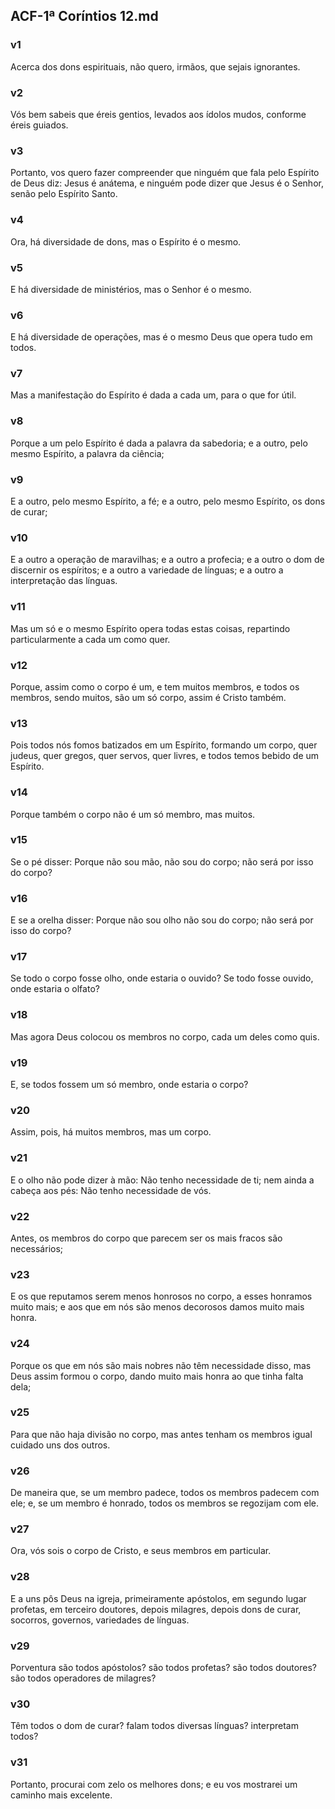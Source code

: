 ## ACF-1ª Coríntios 12.md
### v1
 Acerca dos dons espirituais, não quero, irmãos, que sejais ignorantes.
### v2
 Vós bem sabeis que éreis gentios, levados aos ídolos mudos, conforme éreis guiados.
### v3
 Portanto, vos quero fazer compreender que ninguém que fala pelo Espírito de Deus diz: Jesus é anátema, e ninguém pode dizer que Jesus é o Senhor, senão pelo Espírito Santo.
### v4
 Ora, há diversidade de dons, mas o Espírito é o mesmo.
### v5
 E há diversidade de ministérios, mas o Senhor é o mesmo.
### v6
 E há diversidade de operações, mas é o mesmo Deus que opera tudo em todos.
### v7
 Mas a manifestação do Espírito é dada a cada um, para o que for útil.
### v8
 Porque a um pelo Espírito é dada a palavra da sabedoria; e a outro, pelo mesmo Espírito, a palavra da ciência;
### v9
 E a outro, pelo mesmo Espírito, a fé; e a outro, pelo mesmo Espírito, os dons de curar;
### v10
 E a outro a operação de maravilhas; e a outro a profecia; e a outro o dom de discernir os espíritos; e a outro a variedade de línguas; e a outro a interpretação das línguas.
### v11
 Mas um só e o mesmo Espírito opera todas estas coisas, repartindo particularmente a cada um como quer.
### v12
 Porque, assim como o corpo é um, e tem muitos membros, e todos os membros, sendo muitos, são um só corpo, assim é Cristo também.
### v13
 Pois todos nós fomos batizados em um Espírito, formando um corpo, quer judeus, quer gregos, quer servos, quer livres, e todos temos bebido de um Espírito.
### v14
 Porque também o corpo não é um só membro, mas muitos.
### v15
 Se o pé disser: Porque não sou mão, não sou do corpo; não será por isso do corpo?
### v16
 E se a orelha disser: Porque não sou olho não sou do corpo; não será por isso do corpo?
### v17
 Se todo o corpo fosse olho, onde estaria o ouvido? Se todo fosse ouvido, onde estaria o olfato?
### v18
 Mas agora Deus colocou os membros no corpo, cada um deles como quis.
### v19
 E, se todos fossem um só membro, onde estaria o corpo?
### v20
 Assim, pois, há muitos membros, mas um corpo.
### v21
 E o olho não pode dizer à mão: Não tenho necessidade de ti; nem ainda a cabeça aos pés: Não tenho necessidade de vós.
### v22
 Antes, os membros do corpo que parecem ser os mais fracos são necessários;
### v23
 E os que reputamos serem menos honrosos no corpo, a esses honramos muito mais; e aos que em nós são menos decorosos damos muito mais honra.
### v24
 Porque os que em nós são mais nobres não têm necessidade disso, mas Deus assim formou o corpo, dando muito mais honra ao que tinha falta dela;
### v25
 Para que não haja divisão no corpo, mas antes tenham os membros igual cuidado uns dos outros.
### v26
 De maneira que, se um membro padece, todos os membros padecem com ele; e, se um membro é honrado, todos os membros se regozijam com ele.
### v27
 Ora, vós sois o corpo de Cristo, e seus membros em particular.
### v28
 E a uns pôs Deus na igreja, primeiramente apóstolos, em segundo lugar profetas, em terceiro doutores, depois milagres, depois dons de curar, socorros, governos, variedades de línguas.
### v29
 Porventura são todos apóstolos? são todos profetas? são todos doutores? são todos operadores de milagres?
### v30
 Têm todos o dom de curar? falam todos diversas línguas? interpretam todos?
### v31
 Portanto, procurai com zelo os melhores dons; e eu vos mostrarei um caminho mais excelente.
